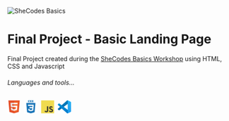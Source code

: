 <img src="https://www.shecodes.io/assets/products/logos/workshop-a163eb91356233cff768878acf58dce3c24ae46adc0a7c44a95ebf0f343fd339.png" title="SheCodes Basics" alt="SheCodes Basics" width="200" height="50"/>&nbsp;
# Final Project - Basic Landing Page 

Final Project created during the [SheCodes Basics Workshop](https://www.shecodes.io/workshop) using HTML, CSS and Javascript

###### Languages and tools...

  <img src="https://github.com/devicons/devicon/blob/master/icons/html5/html5-original.svg" title="HTML5" alt="HTML" width="30" height="30"/>&nbsp;
  <img src="https://github.com/devicons/devicon/blob/master/icons/css3/css3-plain-wordmark.svg"  title="CSS3" alt="CSS" width="30" height="30"/>&nbsp;
  <img src="https://github.com/devicons/devicon/blob/master/icons/javascript/javascript-original.svg" title="JavaScript" alt="JavaScript" width="30" height="30"/>&nbsp;
  <img src="https://github.com/devicons/devicon/blob/master/icons/vscode/vscode-original.svg" title="VSCode" alt="VSCode" width="30" height="30"/>&nbsp;
